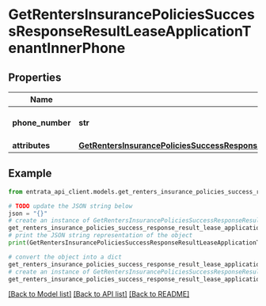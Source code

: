 # GetRentersInsurancePoliciesSuccessResponseResultLeaseApplicationTenantInnerPhone


## Properties

Name | Type | Description | Notes
------------ | ------------- | ------------- | -------------
**phone_number** | **str** | Phone number of the tenant | 
**attributes** | [**GetRentersInsurancePoliciesSuccessResponseResultLeaseApplicationTenantInnerPhoneAttributes**](GetRentersInsurancePoliciesSuccessResponseResultLeaseApplicationTenantInnerPhoneAttributes.md) |  | 

## Example

```python
from entrata_api_client.models.get_renters_insurance_policies_success_response_result_lease_application_tenant_inner_phone import GetRentersInsurancePoliciesSuccessResponseResultLeaseApplicationTenantInnerPhone

# TODO update the JSON string below
json = "{}"
# create an instance of GetRentersInsurancePoliciesSuccessResponseResultLeaseApplicationTenantInnerPhone from a JSON string
get_renters_insurance_policies_success_response_result_lease_application_tenant_inner_phone_instance = GetRentersInsurancePoliciesSuccessResponseResultLeaseApplicationTenantInnerPhone.from_json(json)
# print the JSON string representation of the object
print(GetRentersInsurancePoliciesSuccessResponseResultLeaseApplicationTenantInnerPhone.to_json())

# convert the object into a dict
get_renters_insurance_policies_success_response_result_lease_application_tenant_inner_phone_dict = get_renters_insurance_policies_success_response_result_lease_application_tenant_inner_phone_instance.to_dict()
# create an instance of GetRentersInsurancePoliciesSuccessResponseResultLeaseApplicationTenantInnerPhone from a dict
get_renters_insurance_policies_success_response_result_lease_application_tenant_inner_phone_from_dict = GetRentersInsurancePoliciesSuccessResponseResultLeaseApplicationTenantInnerPhone.from_dict(get_renters_insurance_policies_success_response_result_lease_application_tenant_inner_phone_dict)
```
[[Back to Model list]](../README.md#documentation-for-models) [[Back to API list]](../README.md#documentation-for-api-endpoints) [[Back to README]](../README.md)


